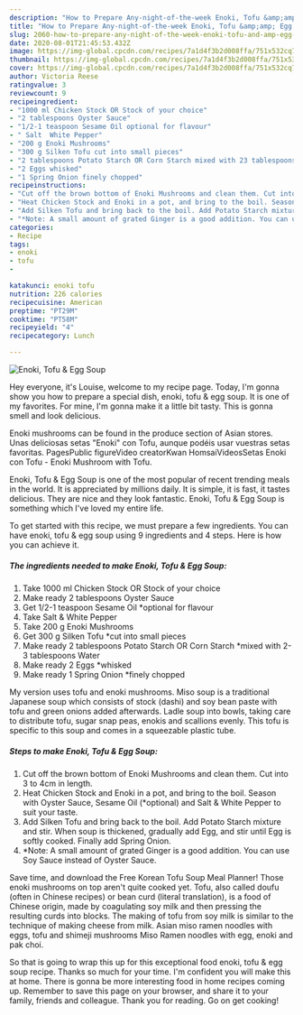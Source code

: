 ```yaml
---
description: "How to Prepare Any-night-of-the-week Enoki, Tofu &amp;amp; Egg Soup"
title: "How to Prepare Any-night-of-the-week Enoki, Tofu &amp;amp; Egg Soup"
slug: 2060-how-to-prepare-any-night-of-the-week-enoki-tofu-and-amp-egg-soup
date: 2020-08-01T21:45:53.432Z
image: https://img-global.cpcdn.com/recipes/7a1d4f3b2d008ffa/751x532cq70/enoki-tofu-egg-soup-recipe-main-photo.jpg
thumbnail: https://img-global.cpcdn.com/recipes/7a1d4f3b2d008ffa/751x532cq70/enoki-tofu-egg-soup-recipe-main-photo.jpg
cover: https://img-global.cpcdn.com/recipes/7a1d4f3b2d008ffa/751x532cq70/enoki-tofu-egg-soup-recipe-main-photo.jpg
author: Victoria Reese
ratingvalue: 3
reviewcount: 9
recipeingredient:
- "1000 ml Chicken Stock OR Stock of your choice"
- "2 tablespoons Oyster Sauce"
- "1/2-1 teaspoon Sesame Oil optional for flavour"
- " Salt  White Pepper"
- "200 g Enoki Mushrooms"
- "300 g Silken Tofu cut into small pieces"
- "2 tablespoons Potato Starch OR Corn Starch mixed with 23 tablespoons Water"
- "2 Eggs whisked"
- "1 Spring Onion finely chopped"
recipeinstructions:
- "Cut off the brown bottom of Enoki Mushrooms and clean them. Cut into 3 to 4cm in length."
- "Heat Chicken Stock and Enoki in a pot, and bring to the boil. Season with Oyster Sauce, Sesame Oil (*optional) and Salt &amp; White Pepper to suit your taste."
- "Add Silken Tofu and bring back to the boil. Add Potato Starch mixture and stir. When soup is thickened, gradually add Egg, and stir until Egg is softly cooked. Finally add Spring Onion."
- "*Note: A small amount of grated Ginger is a good addition. You can use Soy Sauce instead of Oyster Sauce."
categories:
- Recipe
tags:
- enoki
- tofu
- 

katakunci: enoki tofu  
nutrition: 226 calories
recipecuisine: American
preptime: "PT29M"
cooktime: "PT58M"
recipeyield: "4"
recipecategory: Lunch

---
```



![Enoki, Tofu &amp; Egg Soup](https://img-global.cpcdn.com/recipes/7a1d4f3b2d008ffa/751x532cq70/enoki-tofu-egg-soup-recipe-main-photo.jpg)

Hey everyone, it's Louise, welcome to my recipe page. Today, I'm gonna show you how to prepare a special dish, enoki, tofu &amp; egg soup. It is one of my favorites. For mine, I'm gonna make it a little bit tasty. This is gonna smell and look delicious.

Enoki mushrooms can be found in the produce section of Asian stores. Unas deliciosas setas &#34;Enoki&#34; con Tofu, aunque podéis usar vuestras setas favoritas. PagesPublic figureVideo creatorKwan HomsaiVideosSetas Enoki con Tofu - Enoki Mushroom with Tofu.

Enoki, Tofu &amp; Egg Soup is one of the most popular of recent trending meals in the world. It is appreciated by millions daily. It is simple, it is fast, it tastes delicious. They are nice and they look fantastic. Enoki, Tofu &amp; Egg Soup is something which I've loved my entire life.


To get started with this recipe, we must prepare a few ingredients. You can have enoki, tofu &amp; egg soup using 9 ingredients and 4 steps. Here is how you can achieve it.

<!--inarticleads1-->

##### The ingredients needed to make Enoki, Tofu &amp; Egg Soup:

1. Take 1000 ml Chicken Stock OR Stock of your choice
1. Make ready 2 tablespoons Oyster Sauce
1. Get 1/2-1 teaspoon Sesame Oil *optional for flavour
1. Take  Salt &amp; White Pepper
1. Take 200 g Enoki Mushrooms
1. Get 300 g Silken Tofu *cut into small pieces
1. Make ready 2 tablespoons Potato Starch OR Corn Starch *mixed with 2-3 tablespoons Water
1. Make ready 2 Eggs *whisked
1. Make ready 1 Spring Onion *finely chopped


My version uses tofu and enoki mushrooms. Miso soup is a traditional Japanese soup which consists of stock (dashi) and soy bean paste with tofu and green onions added afterwards. Ladle soup into bowls, taking care to distribute tofu, sugar snap peas, enokis and scallions evenly. This tofu is specific to this soup and comes in a squeezable plastic tube. 

<!--inarticleads2-->

##### Steps to make Enoki, Tofu &amp; Egg Soup:

1. Cut off the brown bottom of Enoki Mushrooms and clean them. Cut into 3 to 4cm in length.
1. Heat Chicken Stock and Enoki in a pot, and bring to the boil. Season with Oyster Sauce, Sesame Oil (*optional) and Salt &amp; White Pepper to suit your taste.
1. Add Silken Tofu and bring back to the boil. Add Potato Starch mixture and stir. When soup is thickened, gradually add Egg, and stir until Egg is softly cooked. Finally add Spring Onion.
1. *Note: A small amount of grated Ginger is a good addition. You can use Soy Sauce instead of Oyster Sauce.


Save time, and download the Free Korean Tofu Soup Meal Planner! Those enoki mushrooms on top aren&#39;t quite cooked yet. Tofu, also called doufu (often in Chinese recipes) or bean curd (literal translation), is a food of Chinese origin, made by coagulating soy milk and then pressing the resulting curds into blocks. The making of tofu from soy milk is similar to the technique of making cheese from milk. Asian miso ramen noodles with eggs, tofu and shimeji mushrooms Miso Ramen noodles with egg, enoki and pak choi. 

So that is going to wrap this up for this exceptional food enoki, tofu &amp; egg soup recipe. Thanks so much for your time. I'm confident you will make this at home. There is gonna be more interesting food in home recipes coming up. Remember to save this page on your browser, and share it to your family, friends and colleague. Thank you for reading. Go on get cooking!
